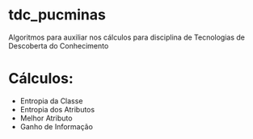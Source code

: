 # tdc_pucminas
Algoritmos para auxiliar nos cálculos para disciplina de Tecnologias de Descoberta do Conhecimento
# Cálculos:
  - Entropia da Classe
  - Entropia dos Atributos
  - Melhor Atributo
  - Ganho de Informação
